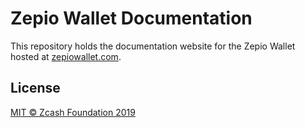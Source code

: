 # Zepio Wallet Documentation

This repository holds the documentation website for the Zepio Wallet hosted at [zepiowallet.com](https://zepiowallet.com).

## License

[MIT © Zcash Foundation 2019](https://github.com/ZcashFoundation/zepio/blob/master/LICENSE.md)